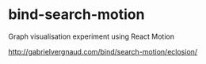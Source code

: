 # bind-search-motion

Graph visualisation experiment using React Motion

http://gabrielvergnaud.com/bind/search-motion/eclosion/
